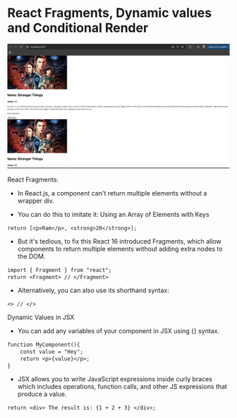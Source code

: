 # React Fragments, Dynamic values and Conditional Render


![alt text](https://github.com/rog-SARTHAK/React-Fragments-DynamicValues-ConditionalRender/blob/master/01.png)


React Fragments:



- In React.js, a component can't return multiple elements without a wrapper div.

- You can do this to imitate it: Using an Array of Elements with Keys
```
return [<p>Ram</p>, <strong>20</strong>];
```
- But it's tedious, to fix this React 16 introduced Fragments, which allow components to return multiple elements without adding extra nodes to the DOM.
```
import { Fragment } from "react";
return <Fragment> // </Fragment>
```
- Alternatively, you can also use its shorthand syntax:
```
<> // </>
```




Dynamic Values in JSX

- You can add any variables of your component in JSX using {} syntax.

```
function MyComponent(){
	const value = "Hey";
	return <p>{value}</p>;
}
```
- JSX allows you to write JavaScript expressions inside curly braces which includes operations, function calls, and other JS expressions that produce a value.
```
return <div> The result is: {1 + 2 + 3} </div>;
```
